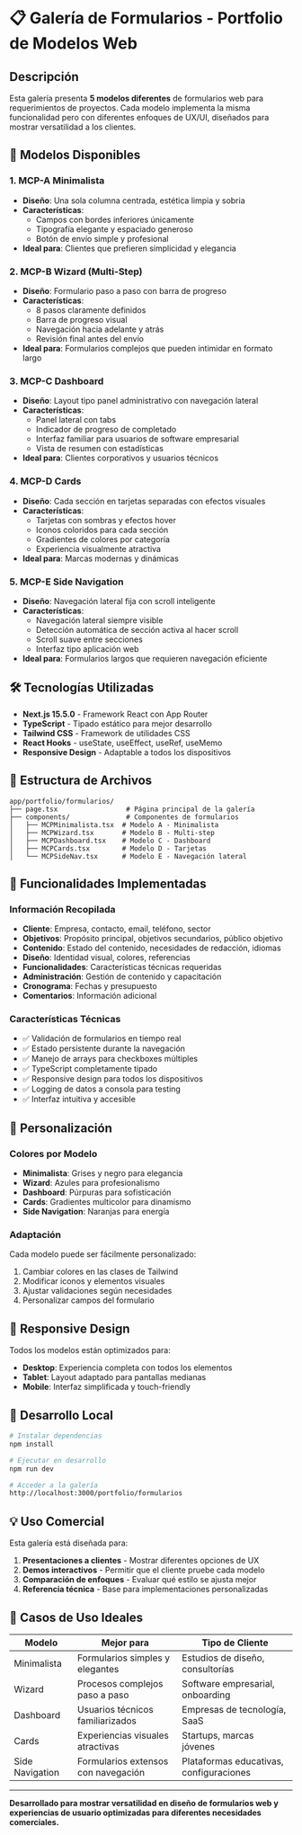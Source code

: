 # 📋 Galería de Formularios - Portfolio de Modelos Web

## Descripción

Esta galería presenta **5 modelos diferentes** de formularios web para requerimientos de proyectos. Cada modelo implementa la misma funcionalidad pero con diferentes enfoques de UX/UI, diseñados para mostrar versatilidad a los clientes.

## 🎯 Modelos Disponibles

### 1. **MCP-A Minimalista**
- **Diseño**: Una sola columna centrada, estética limpia y sobria
- **Características**: 
  - Campos con bordes inferiores únicamente
  - Tipografía elegante y espaciado generoso
  - Botón de envío simple y profesional
- **Ideal para**: Clientes que prefieren simplicidad y elegancia

### 2. **MCP-B Wizard (Multi-Step)**
- **Diseño**: Formulario paso a paso con barra de progreso
- **Características**:
  - 8 pasos claramente definidos
  - Barra de progreso visual
  - Navegación hacia adelante y atrás
  - Revisión final antes del envío
- **Ideal para**: Formularios complejos que pueden intimidar en formato largo

### 3. **MCP-C Dashboard**
- **Diseño**: Layout tipo panel administrativo con navegación lateral
- **Características**:
  - Panel lateral con tabs
  - Indicador de progreso de completado
  - Interfaz familiar para usuarios de software empresarial
  - Vista de resumen con estadísticas
- **Ideal para**: Clientes corporativos y usuarios técnicos

### 4. **MCP-D Cards**
- **Diseño**: Cada sección en tarjetas separadas con efectos visuales
- **Características**:
  - Tarjetas con sombras y efectos hover
  - Iconos coloridos para cada sección
  - Gradientes de colores por categoría
  - Experiencia visualmente atractiva
- **Ideal para**: Marcas modernas y dinámicas

### 5. **MCP-E Side Navigation**
- **Diseño**: Navegación lateral fija con scroll inteligente
- **Características**:
  - Navegación lateral siempre visible
  - Detección automática de sección activa al hacer scroll
  - Scroll suave entre secciones
  - Interfaz tipo aplicación web
- **Ideal para**: Formularios largos que requieren navegación eficiente

## 🛠️ Tecnologías Utilizadas

- **Next.js 15.5.0** - Framework React con App Router
- **TypeScript** - Tipado estático para mejor desarrollo
- **Tailwind CSS** - Framework de utilidades CSS
- **React Hooks** - useState, useEffect, useRef, useMemo
- **Responsive Design** - Adaptable a todos los dispositivos

## 📁 Estructura de Archivos

```
app/portfolio/formularios/
├── page.tsx                 # Página principal de la galería
├── components/              # Componentes de formularios
│   ├── MCPMinimalista.tsx  # Modelo A - Minimalista
│   ├── MCPWizard.tsx       # Modelo B - Multi-step
│   ├── MCPDashboard.tsx    # Modelo C - Dashboard
│   ├── MCPCards.tsx        # Modelo D - Tarjetas
│   └── MCPSideNav.tsx      # Modelo E - Navegación lateral
```

## 🚀 Funcionalidades Implementadas

### Información Recopilada
- **Cliente**: Empresa, contacto, email, teléfono, sector
- **Objetivos**: Propósito principal, objetivos secundarios, público objetivo
- **Contenido**: Estado del contenido, necesidades de redacción, idiomas
- **Diseño**: Identidad visual, colores, referencias
- **Funcionalidades**: Características técnicas requeridas
- **Administración**: Gestión de contenido y capacitación
- **Cronograma**: Fechas y presupuesto
- **Comentarios**: Información adicional

### Características Técnicas
- ✅ Validación de formularios en tiempo real
- ✅ Estado persistente durante la navegación
- ✅ Manejo de arrays para checkboxes múltiples
- ✅ TypeScript completamente tipado
- ✅ Responsive design para todos los dispositivos
- ✅ Logging de datos a consola para testing
- ✅ Interfaz intuitiva y accesible

## 🎨 Personalización

### Colores por Modelo
- **Minimalista**: Grises y negro para elegancia
- **Wizard**: Azules para profesionalismo
- **Dashboard**: Púrpuras para sofisticación
- **Cards**: Gradientes multicolor para dinamismo
- **Side Navigation**: Naranjas para energía

### Adaptación
Cada modelo puede ser fácilmente personalizado:
1. Cambiar colores en las clases de Tailwind
2. Modificar iconos y elementos visuales
3. Ajustar validaciones según necesidades
4. Personalizar campos del formulario

## 📱 Responsive Design

Todos los modelos están optimizados para:
- **Desktop**: Experiencia completa con todos los elementos
- **Tablet**: Layout adaptado para pantallas medianas
- **Mobile**: Interfaz simplificada y touch-friendly

## 🔧 Desarrollo Local

```bash
# Instalar dependencias
npm install

# Ejecutar en desarrollo
npm run dev

# Acceder a la galería
http://localhost:3000/portfolio/formularios
```

## 💡 Uso Comercial

Esta galería está diseñada para:
1. **Presentaciones a clientes** - Mostrar diferentes opciones de UX
2. **Demos interactivos** - Permitir que el cliente pruebe cada modelo
3. **Comparación de enfoques** - Evaluar qué estilo se ajusta mejor
4. **Referencia técnica** - Base para implementaciones personalizadas

## 🎯 Casos de Uso Ideales

| Modelo | Mejor para | Tipo de Cliente |
|--------|------------|-----------------|
| Minimalista | Formularios simples y elegantes | Estudios de diseño, consultorías |
| Wizard | Procesos complejos paso a paso | Software empresarial, onboarding |
| Dashboard | Usuarios técnicos familiarizados | Empresas de tecnología, SaaS |
| Cards | Experiencias visuales atractivas | Startups, marcas jóvenes |
| Side Navigation | Formularios extensos con navegación | Plataformas educativas, configuraciones |

---

**Desarrollado para mostrar versatilidad en diseño de formularios web y experiencias de usuario optimizadas para diferentes necesidades comerciales.**
